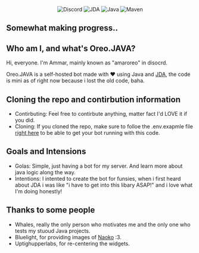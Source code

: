 <div align="center">
  <img alt="Discord" src="https://img.shields.io/discord/1287429014067085312?style=for-the-badge&link=https%3A%2F%2Fdiscord.gg%2F4s9YUyJaSW">
  <img alt="JDA" src="https://img.shields.io/badge/JDA-Discord%20API-5865F2?style=for-the-badge&logo=java&logoColor=white">
  <img alt="Java" src="https://img.shields.io/badge/Java-ED8B00?style=for-the-badge&logo=openjdk&logoColor=white">
  <img alt="Maven" src="https://img.shields.io/badge/Maven-C71A36?style=for-the-badge&logo=apachemaven&logoColor=white">
</div>

## Somewhat making progress..

## Who am I, and what's Oreo.JAVA?
Hi, everyone.
I'm Ammar, mainly known as "amaroreo" in disocrd.

Oreo.JAVA is a self-hosted bot made with ❤️ using Java and [JDA](https://github.com/discord-jda/JDA), the code is mini as of right now because i lost the old code, baha.

## Cloning the repo and contirbution information
- Contirbuting:
Feel free to contirbute anything, matter fact I'd LOVE it if you did.
- Cloning: 
If you cloned the repo, make sure to folloe the .env.exapmle file [right here](https://github.com/AmarKherala/OreoJava/blob/main/src%2Fmain%2Fres%2F.env.example) to be able to get your bot running with  this code.
## Goals and Intensions
- Golas:
Simple, just having a bot for my server. And learn more about java logic along the way.
- Intentions:
I intented to create the bot for funsies, when i first heard about JDA i was like "i have to get into this libary ASAP!" and i love what I'm doing honestly!
## Thanks to some people
- Whales, really the only person who motivates me and the only one who tests my stuoud Java projects.
- Bluelight, for providing images of [Naoko](https://github.com/AmarKherala/OreoJava/blob/main/src%2Fmain%2Fres%2Fnaoko.json) :3.
- Uptighupperlabs, for re-centering the widgets.